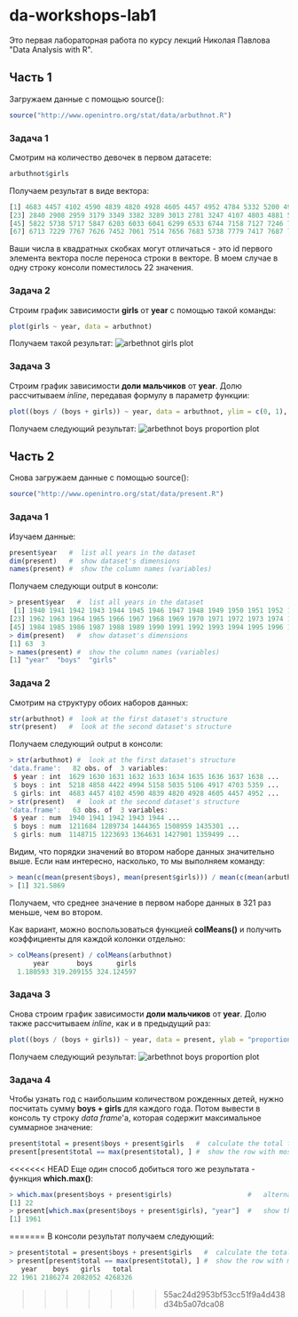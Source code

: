 # da-workshops-lab1
Это первая лабораторная работа по курсу лекций Николая Павлова "Data Analysis with R".

## Часть 1
Загружаем данные с помощью source():
```r
source("http://www.openintro.org/stat/data/arbuthnot.R")
```

### Задача 1
Смотрим на количество девочек в первом датасете:
```r
arbuthnot$girls
```
Получаем результат в виде вектора:
```r
[1] 4683 4457 4102 4590 4839 4820 4928 4605 4457 4952 4784 5332 5200 4910 4617 3997 3919 3395 3536 3181 2746 2722
[23] 2840 2908 2959 3179 3349 3382 3289 3013 2781 3247 4107 4803 4881 5681 4858 4319 5322 5560 5829 5719 6061 6120
[45] 5822 5738 5717 5847 6203 6033 6041 6299 6533 6744 7158 7127 7246 7119 7214 7101 7167 7302 7392 7316 7483 6647
[67] 6713 7229 7767 7626 7452 7061 7514 7656 7683 5738 7779 7417 7687 7623 7380 7288
```
Ваши числа в квадратных скобках могут отличаться - это id первого элемента вектора после переноса строки в векторе. В моем случае в одну строку консоли поместилось 22 значения.

### Задача 2
Строим график зависимости **girls** от **year** с помощью такой команды:
```r
plot(girls ~ year, data = arbuthnot)
```
Получаем такой результат:
![arbethnot girls plot][arb_girls_plot]

### Задача 3
Строим график зависимости **доли мальчиков** от **year**. Долю рассчитываем *inline*, передавая формулу в параметр функции:
```r
plot((boys / (boys + girls)) ~ year, data = arbuthnot, ylim = c(0, 1), ylab = "proportion of boys, arbuthnot")
```
Получаем следующий результат:
![arbethnot boys proportion plot][arb_boys_plot]

## Часть 2
Снова загружаем данные с помощью source():
```r
source("http://www.openintro.org/stat/data/present.R")
```
### Задача 1
Изучаем данные:
```r
present$year   #  list all years in the dataset
dim(present)   #  show dataset's dimensions
names(present) #  show the column names (variables)
```
Получаем следующи output в консоли:
```r
> present$year   #  list all years in the dataset
 [1] 1940 1941 1942 1943 1944 1945 1946 1947 1948 1949 1950 1951 1952 1953 1954 1955 1956 1957 1958 1959 1960 1961
[23] 1962 1963 1964 1965 1966 1967 1968 1969 1970 1971 1972 1973 1974 1975 1976 1977 1978 1979 1980 1981 1982 1983
[45] 1984 1985 1986 1987 1988 1989 1990 1991 1992 1993 1994 1995 1996 1997 1998 1999 2000 2001 2002
> dim(present)   #  show dataset's dimensions
[1] 63  3
> names(present) #  show the column names (variables)
[1] "year"  "boys"  "girls"
```
### Задача 2
Смотрим на структуру обоих наборов данных:
```r
str(arbuthnot) #  look at the first dataset's structure
str(present)   #  look at the second dataset's structure
```
Получаем следующий output в консоли:
```r
> str(arbuthnot) #  look at the first dataset's structure
'data.frame':	82 obs. of  3 variables:
 $ year : int  1629 1630 1631 1632 1633 1634 1635 1636 1637 1638 ...
 $ boys : int  5218 4858 4422 4994 5158 5035 5106 4917 4703 5359 ...
 $ girls: int  4683 4457 4102 4590 4839 4820 4928 4605 4457 4952 ...
> str(present)   #  look at the second dataset's structure
'data.frame':	63 obs. of  3 variables:
 $ year : num  1940 1941 1942 1943 1944 ...
 $ boys : num  1211684 1289734 1444365 1508959 1435301 ...
 $ girls: num  1148715 1223693 1364631 1427901 1359499 ...
```
Видим, что порядки значений во втором наборе данных значительно выше. Если нам интересно, насколько, то мы выполняем команду:
```r
> mean(c(mean(present$boys), mean(present$girls))) / mean(c(mean(arbuthnot$boys), mean(arbuthnot$girls)))
> [1] 321.5869
```
Получаем, что среднее значение в первом наборе данных в 321 раз меньше, чем во втором.

Как вариант, можно воспользоваться функцией **colMeans()** и получить коэффициенты для каждой колонки отдельно:
```r
> colMeans(present) / colMeans(arbuthnot)
      year       boys      girls 
  1.180593 319.209155 324.124597 
```


### Задача 3
Снова строим график зависимости **доли мальчиков** от **year**. Долю также рассчитываем *inline*, как и в предыдущий раз:
```r
plot((boys / (boys + girls)) ~ year, data = present, ylab = "proportion of boys, arbuthnot")
```
Получаем следующий результат:
![arbethnot boys proportion plot][present_boys_plot]

### Задача 4
Чтобы узнать год с наибольшим количеством рожденных детей, нужно посчитать сумму **boys + girls** для каждого года. Потом вывести в консоль ту строку *data frame*'а, которая содержит максимальное суммарное значение:
```r
present$total = present$boys + present$girls   #  calculate the total for every year
present[present$total == max(present$total), ] #  show the row with most total births
```
<<<<<<< HEAD
Еще один способ добиться того же результата - функция **which.max()**:
```r
> which.max(present$boys + present$girls)                   #   alternative one-liner, shows row number only
[1] 22
> present[which.max(present$boys + present$girls), "year"]  #   show the year with most births
[1] 1961
```

=======
В консоли результат получаем следующий:
```r
> present$total = present$boys + present$girls   #  calculate the total for every year
> present[present$total == max(present$total), ] #  show the row with most total births
   year    boys   girls   total
22 1961 2186274 2082052 4268326
```
>>>>>>> 55ac24d2953bf53cc51f9a4d438d34b5a07dca08


[arb_girls_plot]: https://github.com/pagarisk/da-workshops-lab1/blob/master/arbuthnot_girls.png?raw=true
[arb_boys_plot]: https://github.com/pagarisk/da-workshops-lab1/blob/master/arbuthnot_boys_proportion.png?raw=true
[present_boys_plot]: https://github.com/pagarisk/da-workshops-lab1/blob/master/present_boys_proportion.png?raw=true
